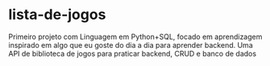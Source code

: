 # lista-de-jogos
Primeiro projeto com Linguagem em Python+SQL, focado em aprendizagem inspirado em algo que eu goste do dia a dia para aprender backend. Uma API de biblioteca de jogos para praticar backend, CRUD e banco de dados
